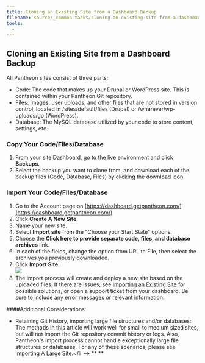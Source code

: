 ```yaml
---
title: Cloning an Existing Site from a Dashboard Backup
filename: source/_common-tasks/cloning-an-existing-site-from-a-dashboard-backup.md
tools:
  -
---
```


## Cloning an Existing Site from a Dashboard Backup

All Pantheon sites consist of three parts:

* Code: The code that makes up your Drupal or WordPress site. This is contained within your Pantheon Git repository.
* Files: Images, user uploads, and other files that are not stored in version control, located in /sites/default/files (Drupal) or /wherever/wp-uploads/go (WordPress).
* Database: The MySQL database utilized by your code to store content, settings, etc.

### Copy Your Code/Files/Database

1. From your site Dashboard, go to the live environment and click **Backups**.
2. Select the backup you want to clone from, and download each of the backup files (Code, Database, Files) by clicking the download icon.

### Import Your Code/Files/Database

1. Go to the Account page on [https://dashboard.getpantheon.com/](https://dashboard.getpantheon.com/)
2. Click **Create A New Site**.
3. Name your new site.
4. Select **Import site** from the "Choose your Start State" options.
5. Choose the **Click here to provide separate code, files, and database archives** link.
6. In each of the fields, change the option from URL to File, then select the archives you previously downloaded.
7. Click **Import Site**.  
 ![](https://pantheon-systems.desk.com/customer/portal/attachments/344272)
7. The import process will create and deploy a new site based on the uploaded files. If there are issues,  see  [Importing an Existing Site](/documentation/advanced-topics/importing-an-existing-drupal-site-to-pantheon/-importing-an-existing-site) for possible solutions, or open a support ticket from your dashboard. Be sure to include any error messages or relevant information.




####Additional Considerations:
* Retaining Git History, importing large file structures and/or databases:
The methods in this article will work well for small to medium sized sites, but will not import the Git repository commit history or logs. Also, Pantheon's import process cannot handle exceptionally large file structures or databases. For any of these scenarios, please see <a href="/common-tasks/-importing-a-large-site" target="_blank">Importing A Large Site</a>.​</li --> ** **

